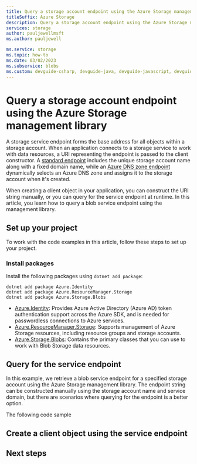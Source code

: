 ```yaml
---
title: Query a storage account endpoint using the Azure Storage management library
titleSuffix: Azure Storage
description: Query a storage account endpoint using the Azure Storage management library.
services: storage
author: pauljewellmsft
ms.author: pauljewell

ms.service: storage
ms.topic: how-to
ms.date: 03/02/2023
ms.subservice: blobs
ms.custom: devguide-csharp, devguide-java, devguide-javascript, devguide-python
---
```


# Query a storage account endpoint using the Azure Storage management library

A storage service endpoint forms the base address for all objects within a storage account. When an application connects to a storage service to work with data resources, a URI representing the endpoint is passed to the client constructor. A [standard endpoint](../common/storage-account-overview.md#standard-endpoints) includes the unique storage account name along with a fixed domain name, while an [Azure DNS zone endpoint](../common/storage-account-overview.md#azure-dns-zone-endpoints-preview) dynamically selects an Azure DNS zone and assigns it to the storage account when it's created. 

When creating a client object in your application, you can construct the URI string manually, or you can query for the service endpoint at runtime. In this article, you learn how to query a blob service endpoint using the management library.

## Set up your project 

To work with the code examples in this article, follow these steps to set up your project.

### Install packages

Install the following packages using `dotnet add package`:

```dotnetcli
dotnet add package Azure.Identity
dotnet add package Azure.ResourceManager.Storage
dotnet add package Azure.Storage.Blobs
```
- [Azure.Identity](/dotnet/api/overview/azure/identity-readme): Provides Azure Active Directory (Azure AD) token authentication support across the Azure SDK, and is needed for passwordless connections to Azure services.
- [Azure.ResourceManager.Storage](/dotnet/api/overview/azure/resourcemanager.storage-readme): Supports management of Azure Storage resources, including resource groups and storage accounts.
- [Azure.Storage.Blobs](/dotnet/api/overview/azure/storage.blobs-readme): Contains the primary classes that you can use to work with Blob Storage data resources.

## Query for the service endpoint

In this example, we retrieve a blob service endpoint for a specified storage account using the Azure Storage management library. The endpoint string can be constructed manually using the storage account name and service domain, but there are scenarios where querying for the endpoint is a better option. 

The following code sample

## Create a client object using the service endpoint

## Next steps





